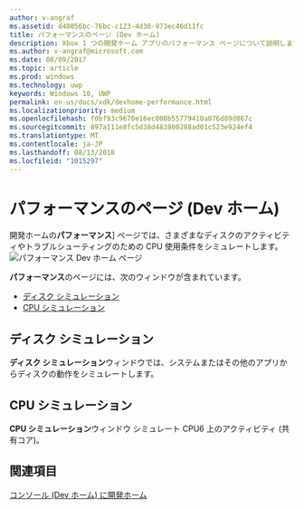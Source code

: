 ```yaml
---
author: v-angraf
ms.assetid: d40056bc-76bc-c123-4d36-973ec46d11fc
title: パフォーマンスのページ (Dev ホーム)
description: Xbox 1 つの開発ホーム アプリのパフォーマンス ページについて説明します。
ms.author: v-angraf@microsoft.com
ms.date: 08/09/2017
ms.topic: article
ms.prod: windows
ms.technology: uwp
keywords: Windows 10, UWP
permalink: en-us/docs/xdk/devhome-performance.html
ms.localizationpriority: medium
ms.openlocfilehash: f0bf93c9670e16ec008b55779410a076d89d867c
ms.sourcegitcommit: 897a111e8fc5d38d483800288ad01c523e924ef4
ms.translationtype: MT
ms.contentlocale: ja-JP
ms.lasthandoff: 08/13/2018
ms.locfileid: "1015297"
---
```

# <a name="performance-page-dev-home"></a>パフォーマンスのページ (Dev ホーム)
   
  
開発ホームの**パフォーマンス**] ページでは、さまざまなディスクのアクティビティやトラブルシューティングのための CPU 使用条件をシミュレートします。   
 ![パフォーマンス Dev ホーム ページ](images/devhome_performance.png)   
  
**パフォーマンス**のページには、次のウィンドウが含まれています。   
 
   *  [ディスク シミュレーション](#ID4EEB)  
   *  [CPU シミュレーション](#ID4EOB)  

 
<a id="ID4EEB"></a>

   

## <a name="disk-simulation"></a>ディスク シミュレーション  
   
  
**ディスク シミュレーション**ウィンドウでは、システムまたはその他のアプリからディスクの動作をシミュレートします。   
  
<a id="ID4EOB"></a>

   

## <a name="cpu-simulation"></a>CPU シミュレーション  
   
  
**CPU シミュレーション**ウィンドウ シミュレート CPU6 上のアクティビティ (共有コア)。   
  
<a id="ID4EYB"></a>

   

## <a name="see-also"></a>関連項目  
 [コンソール (Dev ホーム) に開発ホーム](dev-home.md)

  
